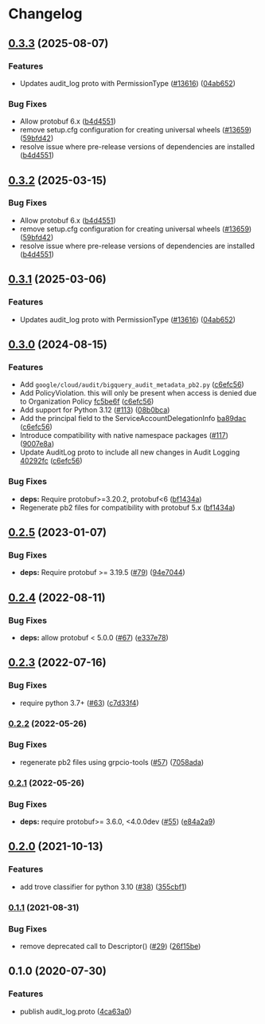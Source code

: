 # Changelog

## [0.3.3](https://github.com/chingor13/google-cloud-python/compare/google-cloud-audit-log-v0.3.2...google-cloud-audit-log-v0.3.3) (2025-08-07)


### Features

* Updates audit_log proto with PermissionType ([#13616](https://github.com/chingor13/google-cloud-python/issues/13616)) ([04ab652](https://github.com/chingor13/google-cloud-python/commit/04ab652a5bd70647217c839ebfddb0c99e659d7a))


### Bug Fixes

* Allow protobuf 6.x ([b4d4551](https://github.com/chingor13/google-cloud-python/commit/b4d45514e4ab630334a54eb4201576062ecc1958))
* remove setup.cfg configuration for creating universal wheels ([#13659](https://github.com/chingor13/google-cloud-python/issues/13659)) ([59bfd42](https://github.com/chingor13/google-cloud-python/commit/59bfd42cf8a2eaeed696a7504890bce5aae815ce))
* resolve issue where pre-release versions of dependencies are installed ([b4d4551](https://github.com/chingor13/google-cloud-python/commit/b4d45514e4ab630334a54eb4201576062ecc1958))

## [0.3.2](https://github.com/googleapis/google-cloud-python/compare/google-cloud-audit-log-v0.3.1...google-cloud-audit-log-v0.3.2) (2025-03-15)


### Bug Fixes

* Allow protobuf 6.x ([b4d4551](https://github.com/googleapis/google-cloud-python/commit/b4d45514e4ab630334a54eb4201576062ecc1958))
* remove setup.cfg configuration for creating universal wheels ([#13659](https://github.com/googleapis/google-cloud-python/issues/13659)) ([59bfd42](https://github.com/googleapis/google-cloud-python/commit/59bfd42cf8a2eaeed696a7504890bce5aae815ce))
* resolve issue where pre-release versions of dependencies are installed ([b4d4551](https://github.com/googleapis/google-cloud-python/commit/b4d45514e4ab630334a54eb4201576062ecc1958))

## [0.3.1](https://github.com/googleapis/google-cloud-python/compare/google-cloud-audit-log-v0.3.0...google-cloud-audit-log-v0.3.1) (2025-03-06)


### Features

* Updates audit_log proto with PermissionType ([#13616](https://github.com/googleapis/google-cloud-python/issues/13616)) ([04ab652](https://github.com/googleapis/google-cloud-python/commit/04ab652a5bd70647217c839ebfddb0c99e659d7a))

## [0.3.0](https://github.com/googleapis/python-audit-log/compare/v0.2.5...v0.3.0) (2024-08-15)


### Features

* Add `google/cloud/audit/bigquery_audit_metadata_pb2.py` ([c6efc56](https://github.com/googleapis/python-audit-log/commit/c6efc56eec9627ecf1e139cc33d5815937f04dc6))
* Add PolicyViolation. this will only be present when access is denied due to Organization Policy [fc5be6f](https://github.com/googleapis/googleapis/commit/fc5be6f850e7989e912b40c6b79306c6dc9655bd) ([c6efc56](https://github.com/googleapis/python-audit-log/commit/c6efc56eec9627ecf1e139cc33d5815937f04dc6))
* Add support for Python 3.12 ([#113](https://github.com/googleapis/python-audit-log/issues/113)) ([08b0bca](https://github.com/googleapis/python-audit-log/commit/08b0bca0ee634d65bba18c7de102063be17d0958))
* Add the principal field to the ServiceAccountDelegationInfo [ba89dac](https://github.com/googleapis/googleapis/commit/ba89dace27923254d96ab8339b831dc996e2112f) ([c6efc56](https://github.com/googleapis/python-audit-log/commit/c6efc56eec9627ecf1e139cc33d5815937f04dc6))
* Introduce compatibility with native namespace packages ([#117](https://github.com/googleapis/python-audit-log/issues/117)) ([9007e8a](https://github.com/googleapis/python-audit-log/commit/9007e8af7f5300f866f42035c36a9d3fe36ef117))
* Update AuditLog proto to include all new changes in Audit Logging [40292fc](https://github.com/googleapis/googleapis/commit/40292fc8f271f3b8708f9c91c85d7240200893a6) ([c6efc56](https://github.com/googleapis/python-audit-log/commit/c6efc56eec9627ecf1e139cc33d5815937f04dc6))


### Bug Fixes

* **deps:** Require protobuf&gt;=3.20.2, protobuf&lt;6 ([bf1434a](https://github.com/googleapis/python-audit-log/commit/bf1434a7f4c0d03767c6f943de898d5562e874b1))
* Regenerate pb2 files for compatibility with protobuf 5.x ([bf1434a](https://github.com/googleapis/python-audit-log/commit/bf1434a7f4c0d03767c6f943de898d5562e874b1))

## [0.2.5](https://github.com/googleapis/python-audit-log/compare/v0.2.4...v0.2.5) (2023-01-07)


### Bug Fixes

* **deps:** Require protobuf &gt;= 3.19.5 ([#79](https://github.com/googleapis/python-audit-log/issues/79)) ([94e7044](https://github.com/googleapis/python-audit-log/commit/94e7044c66050e6a419bf694e25e677827aa6c13))

## [0.2.4](https://github.com/googleapis/python-audit-log/compare/v0.2.3...v0.2.4) (2022-08-11)


### Bug Fixes

* **deps:** allow protobuf < 5.0.0 ([#67](https://github.com/googleapis/python-audit-log/issues/67)) ([e337e78](https://github.com/googleapis/python-audit-log/commit/e337e781951dea0fbbb6ef9c4ff9896fa3fce86a))

## [0.2.3](https://github.com/googleapis/python-audit-log/compare/v0.2.2...v0.2.3) (2022-07-16)


### Bug Fixes

* require python 3.7+ ([#63](https://github.com/googleapis/python-audit-log/issues/63)) ([c7d33f4](https://github.com/googleapis/python-audit-log/commit/c7d33f463e6dda2d24cc884f4049cfd437876812))

### [0.2.2](https://github.com/googleapis/python-audit-log/compare/v0.2.1...v0.2.2) (2022-05-26)


### Bug Fixes

* regenerate pb2 files using grpcio-tools ([#57](https://github.com/googleapis/python-audit-log/issues/57)) ([7058ada](https://github.com/googleapis/python-audit-log/commit/7058ada0cc89cac453b6d55d6a1529d7274784fd))

### [0.2.1](https://github.com/googleapis/python-audit-log/compare/v0.2.0...v0.2.1) (2022-05-26)


### Bug Fixes

* **deps:** require protobuf>= 3.6.0, <4.0.0dev ([#55](https://github.com/googleapis/python-audit-log/issues/55)) ([e84a2a9](https://github.com/googleapis/python-audit-log/commit/e84a2a9bb8efa13e53a9941580307dbaabec72b1))

## [0.2.0](https://www.github.com/googleapis/python-audit-log/compare/v0.1.1...v0.2.0) (2021-10-13)


### Features

* add trove classifier for python 3.10 ([#38](https://www.github.com/googleapis/python-audit-log/issues/38)) ([355cbf1](https://www.github.com/googleapis/python-audit-log/commit/355cbf14dbe67879395c068ff0192b9d21410c51))

### [0.1.1](https://www.github.com/googleapis/python-audit-log/compare/v0.1.0...v0.1.1) (2021-08-31)


### Bug Fixes

* remove deprecated call to Descriptor() ([#29](https://www.github.com/googleapis/python-audit-log/issues/29)) ([26f15be](https://www.github.com/googleapis/python-audit-log/commit/26f15be30432e61a6555c2cfe6643a83bf60def0))

## 0.1.0 (2020-07-30)


### Features

* publish audit_log.proto ([4ca63a0](https://www.github.com/googleapis/python-audit-log/commit/4ca63a097e68bbae3e0094f071b9ef122c0db696))
